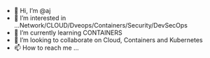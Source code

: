 - 👋 Hi, I’m @aj
- 👀 I’m interested in ...Network/CLOUD/Dveops/Containers/Security/DevSecOps
- 🌱 I’m currently learning CONTAINERS
- 💞️ I’m looking to collaborate on Cloud, Containers and Kubernetes
- 📫 How to reach me ...

<!---
ajumayev/ajumayev is a ✨ special ✨ repository because its `README.md` (this file) appears on your GitHub profile.
You can click the Preview link to take a look at your changes.
--->
